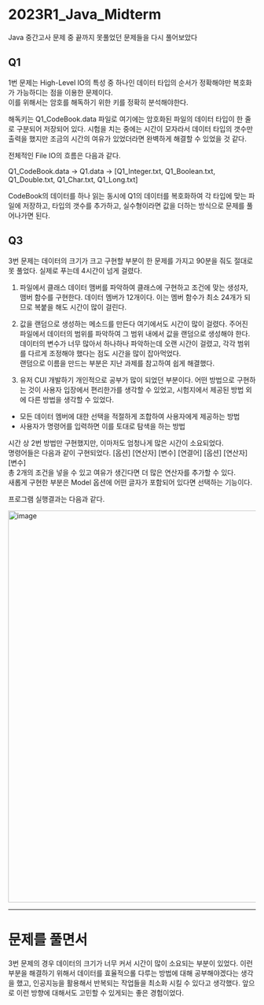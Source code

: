 # 2023R1_Java_Midterm
Java 중간고사 문제 중 끝까지 못풀었던 문제들을 다시 풀어보았다


## Q1
1번 문제는 High-Level IO의 특성 중 하나인 데이터 타입의 순서가 정확해야만 복호화가 가능하디는 점을 이용한 문제이다.<br />
이를 위해서는 암호를 해독하기 위한 키를 정확히 분석해야한다.<br />

해독키는 Q1_CodeBook.data 파일로 여기에는 암호화된 파일의 데이터 타입이 한 줄로 구분되어 저장되어 있다.
시험을 치는 중에는 시간이 모자라서 데이터 타입의 갯수만 출력을 했지만 조금의 시간의 여유가 있었더라면 완벽하게 해결할 수 있었을 것 같다.

전체적인 File IO의 흐름은 다음과 같다.

Q1_CodeBook.data -> Q1.data -> [Q1_Integer.txt, Q1_Boolean.txt, Q1_Double.txt, Q1_Char.txt, Q1_Long.txt]

CodeBook의 데이터를 하나 읽는 동시에 Q1의 데이터를 복호화하여 각 타입에 맞는 파일에 저장하고, 타입의 갯수를 추가하고, 실수형이라면 값을 더하는 방식으로 문제를 풀어나가면 된다.


## Q3
3번 문제는 데이터의 크기가 크고 구현할 부분이  한 문제를 가지고 90분을 줘도 절대로 못 풀었다. 실제로 푸는데 4시간이 넘게 걸렸다.

1. 파일에서 클래스 데이터 맴버를 파악하여 클래스에 구현하고 조건에 맞는 생성자, 맴버 함수를 구현한다.
데이터 멤버가 12개이다. 이는 멤버 함수가 최소 24개가 되므로 복붙을 해도 시간이 많이 걸린다.

2. 값을 랜덤으로 생성하는 메소드를 만든다
여기에서도 시간이 많이 걸렸다. 주어진 파일에서 데이터의 범위를 파악하여 그 범위 내에서 값을 랜덤으로 생성해야 한다.<br />
데이터의 변수가 너무 많아서 하나하나 파악하는데 오랜 시간이 걸렸고, 각각 범위를 다르게 조정해야 했다는 점도 시간을 많이 잡아먹었다.<br />
랜덤으로 이름을 만드는 부분은 지난 과제를 참고하여 쉽게 해결했다.

3. 유저 CUI 개발하기
개인적으로 공부가 많이 되었던 부분이다. 어떤 방법으로 구현하는 것이 사용자 입장에서 편리한가를 생각할 수 있었고, 시험지에서 제공된 방법 외에 다른 방법을 생각할 수 있었다.<br />
- 모든 데이터 멤버에 대한 선택을 적절하게 조합하여 사용자에게 제공하는 방법
- 사용자가 명령어를 입력하면 이를 토대로 탐색을 하는 방법

시간 상 2번 방법만 구현했지만, 이마저도 엄청나게 많은 시간이 소요되었다.<br />
명령어들은 다음과 같이 구현되었다. [옵션] [연산자] [변수] [연결어] [옵션] [연산자] [변수]<br />
총 2개의 조건을 넣을 수 있고 여유가 생긴다면 더 많은 연산자를 추가할 수 있다.<br />
새롭게 구현한 부분은 Model 옵션에 어떤 글자가 포함되어 있다면 선택하는 기능이다.<br />

프로그램 실행결과는 다음과 같다.

<img width="796" alt="image" src="https://user-images.githubusercontent.com/63843822/235284021-51c3b869-a009-4525-b143-4dd0ce4f0047.png">



---
# 문제를 풀면서

3번 문제의 경우 데이터의 크기가 너무 커서 시간이 많이 소요되는 부분이 있었다. 이런 부분을 해결하기 위해서 데이터를 효율적으롤 다루는 방법에 대해 공부해야겠다는 생각을 했고, 인공지능을 활용해서 반복되는 작업들을 최소화 시킬 수 있다고 생각했다. 앞으로 이런 방향에 대해서도 고민할 수 있게되는 좋은 경험이었다.











